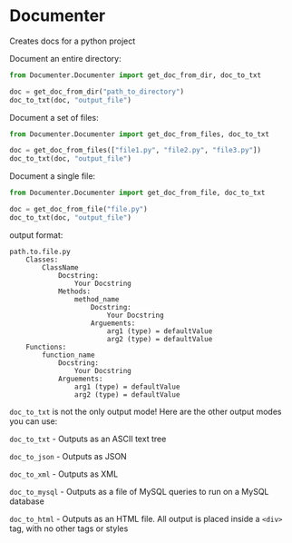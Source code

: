 # Documenter
Creates docs for a python project

Document an entire directory:

```python
from Documenter.Documenter import get_doc_from_dir, doc_to_txt

doc = get_doc_from_dir("path_to_directory")
doc_to_txt(doc, "output_file")
```

Document a set of files:

```python
from Documenter.Documenter import get_doc_from_files, doc_to_txt

doc = get_doc_from_files(["file1.py", "file2.py", "file3.py"])
doc_to_txt(doc, "output_file")
```


Document a single file:

```python
from Documenter.Documenter import get_doc_from_file, doc_to_txt

doc = get_doc_from_file("file.py")
doc_to_txt(doc, "output_file")
```

output format:
```
path.to.file.py
    Classes:
        ClassName
            Docstring:
                Your Docstring
            Methods:
                method_name
                    Docstring:
                        Your Docstring
                    Arguements:
                        arg1 (type) = defaultValue
                        arg2 (type) = defaultValue
    Functions:
        function_name
            Docstring:
                Your Docstring
            Arguements:
                arg1 (type) = defaultValue
                arg2 (type) = defaultValue
```

`doc_to_txt` is not the only output mode! Here are the other output modes you can use:

`doc_to_txt` - Outputs as an ASCII text tree
 
`doc_to_json` - Outputs as JSON

`doc_to_xml` - Outputs as XML

`doc_to_mysql` - Outputs as a file of MySQL queries to run on a MySQL database

`doc_to_html` - Outputs as an HTML file. All output is placed inside a `<div>` tag, with no other tags or styles

